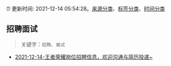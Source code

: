 :alarm_clock: 更新时间: 2021-12-14 05:54:28。[来源分类](../README.md)、[标签分类](../TAGS.md)、[时间分类](../TIMELINE.md)

## 招聘面试


> 关键字：`招聘`、`面试`



- [2021-12-14-王者荣耀岗位招聘信息，欢迎沟通与简历投递~](https://www.v2ex.com/t/822072) 